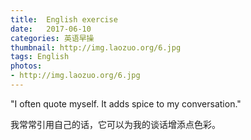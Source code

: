 ```yaml
---
title:  English exercise
date:   2017-06-10
categories: 英语早操
thumbnail: http://img.laozuo.org/6.jpg
tags: English
photos:
- http://img.laozuo.org/6.jpg
---
```


"I often quote myself. It adds spice to my conversation."
<p>我常常引用自己的话，它可以为我的谈话增添点色彩。</p>
